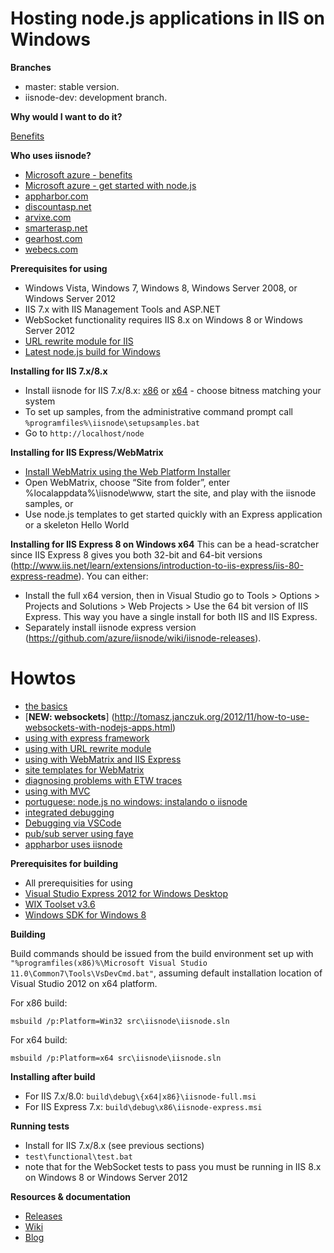 Hosting node.js applications in IIS on Windows
===

**Branches**

- master: stable version.
- iisnode-dev: development branch.

**Why would I want to do it?**

[Benefits](https://github.com/tjanczuk/iisnode/wiki)

**Who uses iisnode?**

- [Microsoft azure - benefits](http://blogs.msdn.com/b/hanuk/archive/2012/05/05/top-benefits-of-running-node-js-on-windows-azure.aspx)
- [Microsoft azure - get started with node.js](http://azure.microsoft.com/en-us/develop/nodejs/)
- [appharbor.com](http://blog.appharbor.com/2012/01/19/announcing-node-js-support)
- [discountasp.net](http://discountasp.net/press/2012_06_12_free-webmatrix-v2-rc-hosting-with-nodejs.aspx)
- [arvixe.com](http://arvixe.com)
- [smarterasp.net](http://www.smarterasp.net/)
- [gearhost.com](http://gearhost.com/)
- [webecs.com](http://webecs.com/)

**Prerequisites for using**

- Windows Vista, Windows 7, Windows 8, Windows Server 2008, or Windows Server 2012
- IIS 7.x with IIS Management Tools and ASP.NET
- WebSocket functionality requires IIS 8.x on Windows 8 or Windows Server 2012
- [URL rewrite module for IIS](http://www.iis.net/download/URLRewrite)
- [Latest node.js build for Windows](http://go.microsoft.com/?linkid=9784334)

**Installing for IIS 7.x/8.x**

- Install iisnode for IIS 7.x/8.x: [x86](https://github.com/azure/iisnode/releases/download/v0.2.21/iisnode-full-v0.2.21-x86.msi) or [x64](https://github.com/azure/iisnode/releases/download/v0.2.21/iisnode-full-v0.2.21-x64.msi) - choose bitness matching your system
- To set up samples, from the administrative command prompt call `%programfiles%\iisnode\setupsamples.bat`
- Go to `http://localhost/node`

**Installing for IIS Express/WebMatrix**

- [Install WebMatrix using the Web Platform Installer](http://www.microsoft.com/web/webmatrix/)
- Open WebMatrix, choose “Site from folder”, enter %localappdata%\iisnode\www, start the site, and play with the iisnode samples, or
- Use node.js templates to get started quickly with an Express application or a skeleton Hello World

**Installing for IIS Express 8 on Windows x64**
This can be a head-scratcher since IIS Express 8 gives you both 32-bit and 64-bit versions (http://www.iis.net/learn/extensions/introduction-to-iis-express/iis-80-express-readme). You can either:
- Install the full x64 version, then in Visual Studio go to Tools > Options > Projects and Solutions > Web Projects > Use the 64 bit version of IIS Express. This way you have a single install for both IIS and IIS Express.
- Separately install iisnode express version (https://github.com/azure/iisnode/wiki/iisnode-releases).


**Howtos**
=======
- [the basics](http://tomasz.janczuk.org/2011/08/hosting-nodejs-applications-in-iis-on.html)
- [**NEW: websockets**] (http://tomasz.janczuk.org/2012/11/how-to-use-websockets-with-nodejs-apps.html)
- [using with express framework](http://tomasz.janczuk.org/2011/08/hosting-express-nodejs-applications-in.html)
- [using with URL rewrite module](http://tomasz.janczuk.org/2011/08/using-url-rewriting-with-nodejs.html)
- [using with WebMatrix and IIS Express](http://tomasz.janczuk.org/2011/08/developing-nodejs-applications-in.html)
- [site templates for WebMatrix](https://github.com/SteveSanderson/Node.js-Site-Templates-for-WebMatrix)
- [diagnosing problems with ETW traces](http://tomasz.janczuk.org/2011/09/using-event-tracing-for-windows-to.html)
- [using with MVC](http://weblogs.asp.net/jgalloway/archive/2011/10/26/using-node-js-in-an-asp-net-mvc-application-with-iisnode.aspx)
- [portuguese: node.js no windows: instalando o iisnode](http://vivina.com.br/nodejs-windows-parte-2)
- [integrated debugging](http://tomasz.janczuk.org/2011/11/debug-nodejs-applications-on-windows.html)
- [Debugging via VSCode](https://blog.immatt.com/2018/10/09/iisnode-modern-debugging-via-vscode/)
- [pub/sub server using faye](http://weblogs.asp.net/cibrax/archive/2011/12/12/transform-your-iis-into-a-real-time-pub-sub-engine-with-faye-node.aspx)
- [appharbor uses iisnode](http://blog.appharbor.com/2012/01/19/announcing-node-js-support)

**Prerequisites for building**

- All prerequisities for using
- [Visual Studio Express 2012 for Windows Desktop](http://www.microsoft.com/visualstudio/eng/downloads)
- [WIX Toolset v3.6](http://wix.codeplex.com/releases/view/93929)
- [Windows SDK for Windows 8](http://msdn.microsoft.com/en-us/windows/desktop/hh852363)

**Building**

Build commands should be issued from the build environment set up with `"%programfiles(x86)%\Microsoft Visual Studio 11.0\Common7\Tools\VsDevCmd.bat"`, assuming default installation location of Visual Studio 2012 on x64 platform.

For x86 build:

```
msbuild /p:Platform=Win32 src\iisnode\iisnode.sln
```

For x64 build:

```
msbuild /p:Platform=x64 src\iisnode\iisnode.sln
```

**Installing after build**

- For IIS 7.x/8.0: `build\debug\{x64|x86}\iisnode-full.msi`
- For IIS Express 7.x: `build\debug\x86\iisnode-express.msi`

**Running tests**

- Install for IIS 7.x/8.x (see previous sections)
- `test\functional\test.bat`
- note that for the WebSocket tests to pass you must be running in IIS 8.x on Windows 8 or Windows Server 2012

**Resources & documentation**

- [Releases](https://github.com/azure/iisnode/wiki/iisnode-releases)
- [Wiki](https://github.com/tjanczuk/iisnode/wiki)
- [Blog](http://tomasz.janczuk.org)
